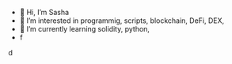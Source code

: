 - 👋 Hi, I’m Sasha
- 👀 I’m interested in programmig, scripts, blockchain, DeFi, DEX,
- 🌱 I’m currently learning solidity, python,
-  f

  

  
 d

